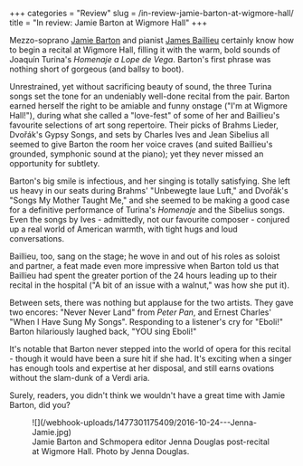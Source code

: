 +++
categories = "Review"
slug = /in-review-jamie-barton-at-wigmore-hall/
title = "In review: Jamie Barton at Wigmore Hall"
+++

Mezzo-soprano [Jamie Barton](/talking-with-singers-jamie-barton/) and pianist [James Baillieu](/scene/people/james-baillieu/) certainly know how to begin a recital at Wigmore Hall, filling it with the warm, bold sounds of Joaquín Turina's *Homenaje a Lope de Vega*. Barton's first phrase was nothing short of gorgeous (and ballsy to boot).

Unrestrained, yet without sacrificing beauty of sound, the three Turina songs set the tone for an undeniably well-done recital from the pair. Barton earned herself the right to be amiable and funny onstage ("I'm at Wigmore Hall!"), during what she called a "love-fest" of some of her and Baillieu's favourite selections of art song repertoire. Their picks of Brahms Lieder, Dvořák's Gypsy Songs, and sets by Charles Ives and Jean Sibelius all seemed to give Barton the room her voice craves (and suited Baillieu's grounded, symphonic sound at the piano); yet they never missed an opportunity for subtlety.

Barton's big smile is infectious, and her singing is totally satisfying. She left us heavy in our seats during Brahms' "Unbewegte laue Luft," and Dvořák's "Songs My Mother Taught Me," and she seemed to be making a good case for a definitive performance of Turina's *Homenaje* and the Sibelius songs. Even the songs by Ives - admittedly, not our favourite composer - conjured up a real world of American warmth, with tight hugs and loud conversations.

Baillieu, too, sang on the stage; he wove in and out of his roles as soloist and partner, a feat made even more impressive when Barton told us that Baillieu had spent the greater portion of the 24 hours leading up to their recital in the hospital ("A bit of an issue with a walnut," was how she put it).

Between sets, there was nothing but applause for the two artists. They gave two encores: "Never Never Land" from *Peter Pan*, and Ernest Charles' "When I Have Sung My Songs". Responding to a listener's cry for "Eboli!" Barton hilariously laughed back, "YOU sing Eboli!"

It's notable that Barton never stepped into the world of opera for this recital - though it would have been a sure hit if she had. It's exciting when a singer has enough tools and expertise at her disposal, and still earns ovations without the slam-dunk of a Verdi aria.

Surely, readers, you didn't think we wouldn't have a great time with Jamie Barton, did you?

<figure data-type="image">
![](/webhook-uploads/1477301175409/2016-10-24---Jenna-Jamie.jpg)<figcaption>Jamie Barton and Schmopera editor Jenna Douglas post-recital at Wigmore Hall. Photo by Jenna Douglas.</figcaption>
</figure>
